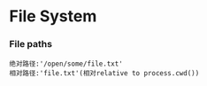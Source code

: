 #   File System

### File paths
    绝对路径:'/open/some/file.txt'
    相对路径:'file.txt'(相对relative to process.cwd())
       